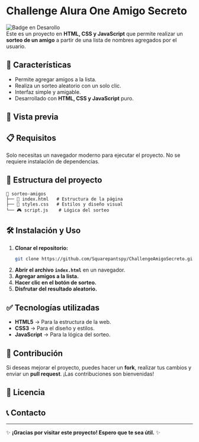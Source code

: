 # Challenge Alura One Amigo Secreto
![Badge en Desarollo](https://img.shields.io/badge/STATUS-CONCLUIDO-green)  
Este es un proyecto en **HTML, CSS y JavaScript** que permite realizar un **sorteo de un amigo** a partir de una lista de nombres agregados por el usuario.

## 🚀 Características
- Permite agregar amigos a la lista.
- Realiza un sorteo aleatorio con un solo clic.
- Interfaz simple y amigable.
- Desarrollado con **HTML, CSS y JavaScript** puro.

## 🎥 Vista previa

## 📋 Requisitos
Solo necesitas un navegador moderno para ejecutar el proyecto. No se requiere instalación de dependencias.

## 📂 Estructura del proyecto
```
📂 sorteo-amigos
├── 📄 index.html   # Estructura de la página
├── 🎨 styles.css   # Estilos y diseño visual
└── 🎮 script.js    # Lógica del sorteo
```

## 🛠 Instalación y Uso
1. **Clonar el repositorio:**
   ```bash
   git clone https://github.com/Squarepantspy/ChallengeAmigoSecreto.git
   ```
2. **Abrir el archivo `index.html`** en un navegador.
3. **Agregar amigos a la lista.**
4. **Hacer clic en el botón de sorteo.**
5. **Disfrutar del resultado aleatorio.**

## ✅ Tecnologías utilizadas  
- **HTML5** → Para la estructura de la web.
- **CSS3** → Para el diseño y estilos.
- **JavaScript** → Para la lógica del sorteo.

## 🤝 Contribución
Si deseas mejorar el proyecto, puedes hacer un **fork**, realizar tus cambios y enviar un **pull request**. ¡Las contribuciones son bienvenidas!

## 📜 Licencia

## 📞 Contacto

---
✨ **¡Gracias por visitar este proyecto! Espero que te sea útil.** ✨
